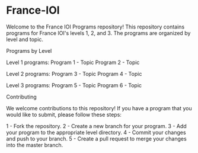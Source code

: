 # France-IOI
Welcome to the France IOI Programs repository!
This repository contains programs for France IOI's levels 1, 2, and 3.
The programs are organized by level and topic.

Programs by Level

Level 1 programs:
Program 1 - Topic
Program 2 - Topic

Level 2 programs:
Program 3 - Topic
Program 4 - Topic

Level 3 programs:
Program 5 - Topic
Program 6 - Topic

Contributing

We welcome contributions to this repository! If you have a program that you would like to submit, please follow these steps:

1 - Fork the repository.
2 - Create a new branch for your program.
3 - Add your program to the appropriate level directory.
4 - Commit your changes and push to your branch.
5 - Create a pull request to merge your changes into the master branch.
